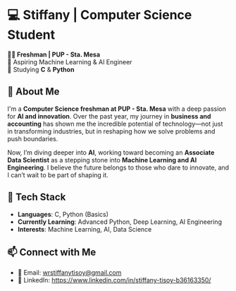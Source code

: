 # 💻 Stiffany | Computer Science Student  
**👩‍💻 Freshman | PUP - Sta. Mesa**  
🔹 Aspiring Machine Learning & AI Engineer  
🔹 Studying **C** & **Python**  

## 🚀 About Me  
I'm a **Computer Science freshman at PUP - Sta. Mesa** with a deep passion for **AI and innovation**. Over the past year, my journey in **business and accounting** has shown me the incredible potential of technology—not just in transforming industries, but in reshaping how we solve problems and push boundaries.    

Now, I’m diving deeper into **AI**, working toward becoming an **Associate Data Scientist** as a stepping stone into **Machine Learning and AI Engineering**. I believe the future belongs to those who dare to innovate, and I can’t wait to be part of shaping it.  


## 🔧 Tech Stack  
- **Languages**: C, Python (Basics)  
- **Currently Learning**: Advanced Python, Deep Learning, AI Engineering  
- **Interests**: Machine Learning, AI, Data Science  

## 📫 Connect with Me  
- 📩 Email: wrstiffanytisoy@gmail.com
- 🔗 LinkedIn: https://www.linkedin.com/in/stiffany-tisoy-b36163350/
